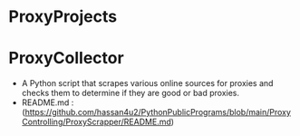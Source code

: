 # ProxyProjects

# ProxyCollector
* A Python script that scrapes various online sources for proxies and checks them to determine if they are good or bad proxies.
* README.md : (https://github.com/hassan4u2/PythonPublicPrograms/blob/main/ProxyControlling/ProxyScrapper/README.md)
